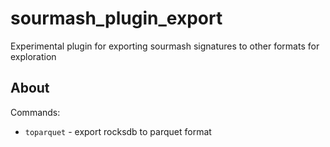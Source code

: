 # sourmash_plugin_export

Experimental plugin for exporting sourmash signatures to other formats for exploration

## About

Commands:

- `toparquet` - export rocksdb to parquet format
